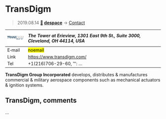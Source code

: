 # TransDigm
> 2019.08.14 **[🚀](../index/index.md) [despace](index.md)** → [Contact](contact.md)

|[![](f/contact/t/transdigm_logo1_thumb.png)](f/contact/t/transdigm_logo1.png)|*The Tower at Erieview, 1301 East 9th St., Suite 3000, Cleveland, OH 44114, USA*|
|:--|:--|
|E‑mail| <mark>noemail</mark> |
|Link| <https://www.transdigm.com/> |
|Tel| +1(216)706-29-60, ℻: … |

**TransDigm Group Incorporated** develops, distributes & manufactures commercial & military aerospace components such as mechanical actuators & ignition systems.


<p style="page-break-after:always"> </p>

## TransDigm, comments

…


